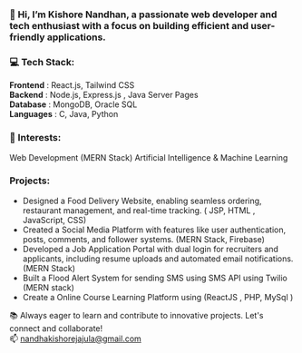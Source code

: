 ### 👋 Hi, I’m Kishore Nandhan, a passionate web developer and tech enthusiast with a focus on building efficient and user-friendly applications.

### 💻 Tech Stack:
<strong>Frontend</strong> : React.js, Tailwind CSS <br/>
<strong>Backend</strong> : Node.js, Express.js , Java Server Pages <br/>
<strong>Database</strong> : MongoDB, Oracle SQL <br/>
<strong>Languages</strong> : C, Java, Python <br/>

### 🌟 Interests:
Web Development (MERN Stack)
Artificial Intelligence & Machine Learning

### Projects:
- Designed a Food Delivery Website, enabling seamless ordering, restaurant management, and real-time tracking. ( JSP, HTML , JavaScript, CSS)
- Created a Social Media Platform with features like user authentication, posts, comments, and follower systems. (MERN Stack, Firebase)
- Developed a Job Application Portal with dual login for recruiters and applicants, including resume uploads and automated email notifications. (MERN Stack)
- Built a Flood Alert System for sending SMS using SMS API using Twilio  (MERN stack)
- Create a Online Course Learning Platform using (ReactJS , PHP, MySql )
  
📚 Always eager to learn and contribute to innovative projects. Let's connect and collaborate!<br/>
📫 nandhakishorejajula@gmail.com
